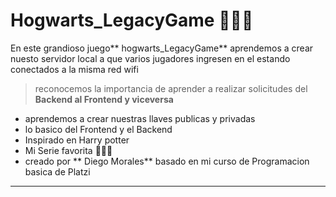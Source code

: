 # Hogwarts_LegacyGame 👨🏾‍💻 

En este grandioso juego** hogwarts_LegacyGame** aprendemos a crear nuesto servidor local a que varios jugadores ingresen en el estando conectados a la misma red  wifi 

>reconocemos la importancia de aprender a realizar solicitudes del **Backend al Frontend y viceversa**

- aprendemos a crear nuestras llaves publicas y privadas 
- lo basico del Frontend y el Backend 
- Inspirado en Harry potter 
- Mi Serie favorita 👨🏾‍💻
- creado por ** Diego Morales** basado en mi curso de Programacion basica de Platzi
****
